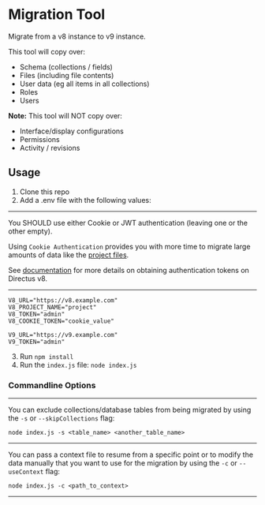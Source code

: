 # Migration Tool

Migrate from a v8 instance to v9 instance.

This tool will copy over:

* Schema (collections / fields)
* Files (including file contents)
* User data (eg all items in all collections)
* Roles
* Users

**Note:** This tool will NOT copy over:

* Interface/display configurations
* Permissions
* Activity / revisions

## Usage

1) Clone this repo
2) Add a .env file with the following values:
***
You SHOULD use either Cookie or JWT authentication (leaving one or the other empty).

Using `Cookie Authentication` provides you with more time to migrate large amounts of data like the [project files](https://v8.docs.directus.io/guides/files.html#files-thumbnails).

See [documentation](https://v8.docs.directus.io/api/authentication.html#tokens) for more details on obtaining
authentication tokens on Directus v8.
***
```
V8_URL="https://v8.example.com"
V8_PROJECT_NAME="project"
V8_TOKEN="admin"
V8_COOKIE_TOKEN="cookie_value"

V9_URL="https://v9.example.com"
V9_TOKEN="admin"
```
3) Run `npm install`
4) Run the `index.js` file: `node index.js`


### Commandline Options
***
You can exclude collections/database tables from being migrated by using the `-s` or `--skipCollections` flag:
```
node index.js -s <table_name> <another_table_name>
```
***
You can pass a context file to resume from a specific point or to modify the data manually that you want to use for the migration by using the `-c` or `--useContext` flag:
```
node index.js -c <path_to_context>
```
***

